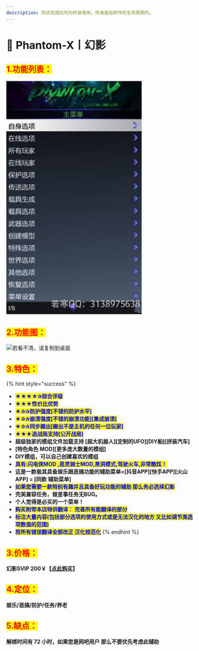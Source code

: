```yaml
---
description: 购买完成后均为终身使用，终身是指软件的生命周期内。
---
```


# 🤖 Phantom-X丨幻影

## <mark style="color:red;">1.功能列表：</mark>

![](assets/image-20220404170521655.png)

## <mark style="color:red;">2.功能图：</mark>

![若看不清，请复制到桌面](assets/幻影功能图.jpg)

## <mark style="color:red;">3.特色：</mark>

{% hint style="success" %}
* <mark style="color:blue;">**★★★★✰综合评级**</mark>
* <mark style="color:blue;">**★★★性价比优势**</mark>
* <mark style="color:blue;">**★✰✰防护强度\[不错的防护水平]**</mark>
* <mark style="color:blue;">**★✰✰崩溃强度\[不错的崩溃功能]\[集成崩溃]**</mark>
* <mark style="color:blue;">**★✰✰同步踢出\[踢出不是主机的任何一位玩家]**</mark>
* <mark style="color:blue;">**★★★追战局支持\[公开战局]**</mark>
* **超级独家的模组文件加载支持 \[超大机器人]\[定制的UFO]\[DIY船]\[拼装汽车]**
* **\[特色角色 MOD]\[更多庞大数量的模组]**
* **DIY模组，可以自己创建喜欢的模组**&#x20;
* <mark style="color:blue;">**具有:闪电侠MOD ,恶灵骑士MOD,黑洞模式,驾驶火车,非常酷炫！**</mark>
* **这是一款极其具备娱乐跟恶搞功能的辅助菜单=\[抖音APP]\[快手APP]\[火山APP] = \[同款 辅助菜单]**
* <mark style="color:blue;">**如果您需要一款特别有趣并且具备好玩功能的辅助 那么务必选择幻影**</mark>
* **完美兼容任务，做差事任务无BUG。**
* **个人觉得是必买的一个菜单！**
* <mark style="color:blue;">**购买附带本店特供翻译： 完善所有能翻译的部分**</mark>
* <mark style="color:blue;">**标注大量内容(包括部分选项的使用方式或是无法汉化的地方 又比如调节类选项数值的范围)**</mark>
* <mark style="color:blue;">**将所有错误翻译全部改正 汉化规范化**</mark>
{% endhint %}

## <mark style="color:red;">3.价格：</mark>

**幻影SVIP              200￥【**[**点此购买**](https://ruohanfkw.shop/?code=ZnJvbT0xMDA2JmE9MiZiPTgw)**】**

## <mark style="color:red;">4.定位：</mark>

**娱乐/恶搞/防护/任务/养老**

## <mark style="color:red;">5.缺点：</mark>

**解绑时间有 72 小时，如果您是网吧用户 那么不要优先考虑此辅助**
